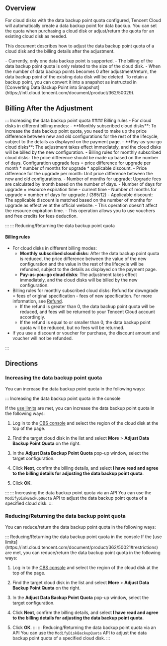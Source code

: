 ## Overview
For cloud disks with the data backup point quota configured, Tencent Cloud will automatically create a data backup point for data backup. You can set the quota when purchasing a cloud disk or adjust/return the quota for an existing cloud disk as needed.

This document describes how to adjust the data backup point quota of a cloud disk and the billing details after the adjustment.


<dx-alert infotype="notice" title="">
- Currently, only one data backup point is supported.
- The billing of the data backup point quota is only related to the size of the cloud disk.
- When the number of data backup points becomes 0 after adjustment/return, the data backup point of the existing data disk will be deleted. To retain a backup point, you can convert it into a snapshot as instructed in [Converting Data Backup Point into Snapshot](https://intl.cloud.tencent.com/document/product/362/50029).
</dx-alert>


## Billing After the Adjustment[](id:description)

<dx-tabs>
::: Increasing the data backup point quota
#### Billing rules
- For cloud disks in different billing modes:
 - **Monthly subscribed cloud disks**: To increase the data backup point quota, you need to make up the price difference between new and old configurations for the rest of the lifecycle, subject to the details as displayed on the payment page.
 - **Pay-as-you-go cloud disks**: The adjustment takes effect immediately, and the cloud disks will be billed by the new configuration.
- Billing rules for monthly subscribed cloud disks:
The price difference should be made up based on the number of days. Configuration upgrade fees = price difference for upgrade per month * number of months for upgrade * applicable discount.
 - Price difference for the upgrade per month: Unit price difference between the new and old configurations.
 - Number of months for upgrade: Upgrade fees are calculated by month based on the number of days.
 - Number of days for upgrade = resource expiration time - current time
 - Number of months for upgrade = number of days for upgrade / (365/12)
 - Applicable discount: The applicable discount is matched based on the number of months for upgrade as effective at the official website.

<dx-alert infotype="explain" title="">
- This operation doesn't affect the resource expiration time.
- This operation allows you to use vouchers and free credits for fees deduction.
</dx-alert>




:::
::: Reducing/Returning the data backup point quota

#### Billing rules
- For cloud disks in different billing modes:
  - **Monthly subscribed cloud disks**: After the data backup point quota is reduced, the price difference between the value of the new configuration and the value in the rest of the lifecycle will be refunded, subject to the details as displayed on the payment page.
  - **Pay-as-you-go cloud disks**: The adjustment takes effect immediately, and the cloud disks will be billed by the new configuration.
- Billing rules for monthly subscribed cloud disks:
  Refund for downgrade = fees of original specification - fees of new specification. For more information, see [Refund](https://intl.cloud.tencent.com/document/product/362/36875).
  - If the refund is greater than 0, the data backup point quota will be reduced, and fees will be returned to your Tencent Cloud account accordingly.
  - If the refund is equal to or smaller than 0, the data backup point quota will be reduced, but no fees will be returned.
 - If you use a discount or voucher for purchase, the discount amount and voucher will not be refunded.




:::
</dx-tabs>



## Directions

### Increasing the data backup point quota
You can increase the data backup point quota in the following ways:

<dx-tabs>
::: Increasing the data backup point quota in the console

If the [use limits](https://intl.cloud.tencent.com/document/product/362/50021#restrictions) are met, you can increase the data backup point quota in the following ways:

1. Log in to the [CBS console](https://console.cloud.tencent.com/cvm/cbs) and select the region of the cloud disk at the top of the page.
2. Find the target cloud disk in the list and select **More** > **Adjust Data Backup Point Quota** on the right.

3. In the **Adjust Data Backup Point Quota** pop-up window, select the target configuration.
4. Click **Next**, confirm the billing details, and select **I have read and agree to the billing details for adjusting the data backup point quota**.
5. Click **OK**.

:::
::: Increasing the data backup point quota via an API
You can use the `ModifyDiskBackupQuota` API to adjust the data backup point quota of a specified cloud disk.
:::
</dx-tabs>




### Reducing/Returning the data backup point quota
You can reduce/return the data backup point quota in the following ways:

<dx-tabs>
::: Reducing/Returning the data backup point quota in the console
If the [use limits](https://intl.cloud.tencent.com/document/product/362/50021#restrictions) are met, you can reduce/return the data backup point quota in the following ways:

1. Log in to the [CBS console](https://console.cloud.tencent.com/cvm/cbs) and select the region of the cloud disk at the top of the page.
2. Find the target cloud disk in the list and select **More** > **Adjust Data Backup Point Quota** on the right.

3. In the **Adjust Data Backup Point Quota** pop-up window, select the target configuration.
4. Click **Next**, confirm the billing details, and select **I have read and agree to the billing details for adjusting the data backup point quota**.
5. Click **OK**.
:::
::: Reducing/Returning the data backup point quota via an API
You can use the `ModifyDiskBackupQuota` API to adjust the data backup point quota of a specified cloud disk.
:::
</dx-tabs>
